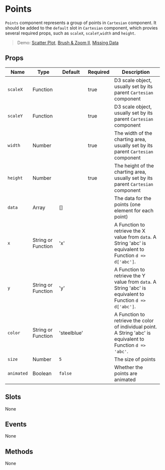 # Points

`Points` component represents a group of points in `Cartesian` component. It should be added to the `default` slot in `Cartesian` component, which provies several required props, such as `scaleX`, `scaleY`,`width` and `height`.

> Demo: [Scatter Plot](/gallery/ScatterPlot), [Brush & Zoom II](/gallery/BrushAndZoomII), [Missing Data](/gallery/MissingData)

## Props

Name             | Type       | Default      | Required | Description
---------------- | ---------- | ------------ | -------- | -----------------------
`scaleX`         | Function   |              | true     | D3 scale object, usually set by its parent `Cartesian` component
`scaleY`         | Function   |              | true     | D3 scale object, usually set by its parent `Cartesian` component
`width`          | Number     |              | true     | The width of the charting area, usually set by its parent `Cartesian` component
`height`         | Number     |              | true     | The height of the charting area, usually set by its parent `Cartesian` component
`data`           | Array      | []           |          | The data for the points (one element for each point)
`x`              | String or Function | 'x'          |          | A Function to retrieve the X value from `data`. A String 'abc' is equivalent to Function `d => d['abc']`.
`y`              | String or Function | 'y'          |          | A Function to retrieve the Y value from `data`. A String 'abc' is equivalent to Function `d => d['abc']`.
`color`          | String or Function | 'steelblue'  |          | A Function to retrieve the color of individual point. A String 'abc' is equivalent to Function `d => 'abc'`.
`size`           | Number     | `5`          |          | The size of points
`animated`       | Boolean    | `false`      |          | Whether the points are animated

## Slots

None

## Events

None

## Methods

None